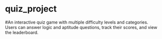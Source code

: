 # quiz_project
#An interactive quiz game with multiple difficulty levels and categories. Users can answer logic and aptitude questions, track their scores, and view the leaderboard.

